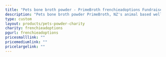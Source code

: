 ```yaml
---
title: "Pets bone broth powder - PrimeBroth frenchieadoptions Fundraiser"
description: "Pets bone broth powder PrimeBroth, NZ's animal based wellness drink for pets"
type: custom
layout: products/pets-powder-charity
charity: frenchieadoptions
pgurl: frenchieadoptions
pricesmalllink: ""
pricemediumlink: ""
pricelargelink: ""
---
```

